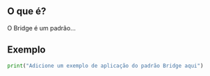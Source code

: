 
## O que é?
O Bridge é um padrão...

## Exemplo
```python
print("Adicione um exemplo de aplicação do padrão Bridge aqui")
```